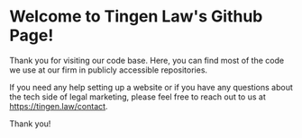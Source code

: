 # Welcome to Tingen Law's Github Page!
Thank you for visiting our code base. Here, you can find most of the code we use at our firm in publicly accessible repositories.

If you need any help setting up a website or if you have any questions about the tech side of legal marketing, please feel free to reach out to us at https://tingen.law/contact.

Thank you!
